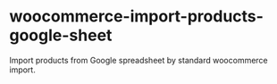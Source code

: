 # woocommerce-import-products-google-sheet
Import products from Google spreadsheet by standard woocommerce import.
